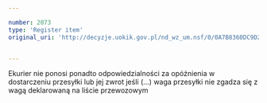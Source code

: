 ```yaml
---

number: 2073
type: 'Register item'
original_uri: 'http://decyzje.uokik.gov.pl/nd_wz_um.nsf/0/0A7B8360DC9D2959C12577CB0044B220?OpenDocument'


---
```


Ekurier nie ponosi ponadto odpowiedzialności za opóźnienia w dostarczeniu przesyłki lub jej zwrot jeśli (...) waga przesyłki nie zgadza się z wagą deklarowaną na liście przewozowym
